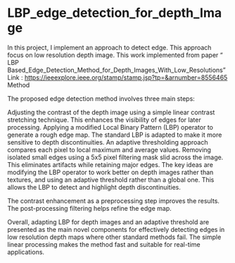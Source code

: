 # LBP_edge_detection_for_depth_Image
In this project, I implement an approach to detect edge. This approach focus on low resolution depth image. 
This work implemented from paper “ LBP Based_Edge_Detection_Method_for_Depth_Images_With_Low_Resolutions” Link : https://ieeexplore.ieee.org/stamp/stamp.jsp?tp=&arnumber=8556465
Method

The proposed edge detection method involves three main steps:

Adjusting the contrast of the depth image using a simple linear contrast stretching technique. This enhances the visibility of edges for later processing.
Applying a modified Local Binary Pattern (LBP) operator to generate a rough edge map. The standard LBP is adapted to make it more sensitive to depth discontinuities. An adaptive thresholding approach compares each pixel to local maximum and average values.
Removing isolated small edges using a 5x5 pixel filtering mask slid across the image. This eliminates artifacts while retaining major edges.
The key ideas are modifying the LBP operator to work better on depth images rather than textures, and using an adaptive threshold rather than a global one. This allows the LBP to detect and highlight depth discontinuities.

The contrast enhancement as a preprocessing step improves the results. The post-processing filtering helps refine the edge map.

Overall, adapting LBP for depth images and an adaptive threshold are presented as the main novel components for effectively detecting edges in low resolution depth maps where other standard methods fail. The simple linear processing makes the method fast and suitable for real-time applications.
